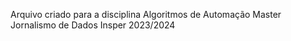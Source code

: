 Arquivo criado para a disciplina Algoritmos de Automação
Master Jornalismo de Dados
Insper 2023/2024